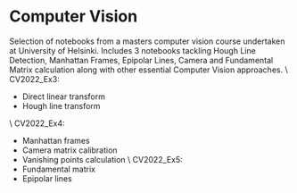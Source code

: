 # Computer Vision 
Selection of notebooks from a masters computer vision course undertaken at University of Helsinki. Includes 3 notebooks tackling Hough Line Detection, Manhattan Frames, Epipolar Lines, Camera and Fundamental Matrix calculation along with other essential Computer Vision approaches. \\
CV2022_Ex3:
- Direct linear transform
- Hough line transform 

\\
CV2022_Ex4:
- Manhattan frames
- Camera matrix calibration
- Vanishing points calculation
\\
CV2022_Ex5:
- Fundamental matrix
- Epipolar lines
